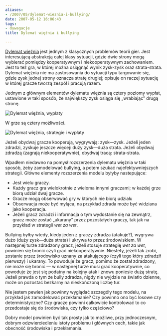 ```yaml
---
aliases:
- /2007/05/dylemat-wieznia-i-bullying/
date: 2007-05-12 16:06:43
tags:
- dywagacje
title: Dylemat więźnia i bullying

---
```


[Dylemat więźnia](http://pl.wikipedia.org/wiki/Dylemat_wi%C4%99%C5%BAnia) jest
jednym z klasycznych problemów teorii gier. Jest interesującą abstrakcją całej
klasy sytuacji, gdzie dwie strony mogą wybierać pomiędzy kooperatywnym i
niekooperatywnym zachowaniem. Jest to też gra, w której można osiągnąć wynik
zysk-zysk oraz strata-strata. Dylemat więźnia nie ma zastosowania do sytuacji
typu targowanie się, gdzie zysk jednej strony oznacza stratę drugiej; opisuje
on raczej sytuację w której gracze tworzą zespół i pracują razem.

<!--more-->

Jednym z głównym elementów dylematu więźnia są cztery poziomy wypłat,
ustawione w taki sposób, że największy zysk osiąga się „wrabiając” drugą
stronę.

![Dylemat więźnia, wypłaty](http://media.blizinski.pl/images/blog/pd-01-decisions-payoffs.png)

W grze są cztery możliwości.

![Dylemat więźnia, strategie i wypłaty](http://media.blizinski.pl/images/blog/pd-02-combinations.png)

Jeżeli obydwaj gracze kooperują, wygrywają: zysk―zysk. Jeżeli jeden zdradzi,
zyskuje jeszcze więcej: duży zysk―duża strata. Jeżeli obydwaj zdradzą (zagrają
niekooperatywnie), obydwaj tracą: strata-strata.

Wpadłem niedawno na pomysł rozszerzenia dylematu więźnia w taki sposób, żeby
zamodelować bullying, a potem szukać najefektywniejszych strategii. Główne
elementy rozszerzenia modelu byłyby nastepujące:

  * Jest wielu graczy.
  * Każdy gracz gra wielokrotnie z wieloma innymi graczami; w każdej grze biorą
    udział dwaj gracze.
  * Gracze mogą obserwować gry w których nie biorą udziału
  * Obserwacja może być myląca, na przykład zdrada może być widziana jako
    kooperacja.
  * Jeżeli gracz zdradzi i informacja o tym wydostanie się na zewnątrz, gracz
    może zostać „ukarany” przez pozostałych graczy, tak jak na przykład
    w strategii _wet za wet_.

Bullying byłby wtedy, kiedy jeden z graczy zdradza (atakuje?), wygrywa dużo
(duży zysk―duża strata) i ukrywa to przez środowiskiem. W następnej turze
zdradzony gracz, jeżeli stosuje strategię _wet za wet_, powinien się bronić
czyli grać niekooperatywnie. Niestety, jeżeli tak zrobi, zostanie przez
środowisko uznany za atakującego (czyli tego który zdradził pierwszy) i
ukarany. To powoduje że gracz, pomimo że został zdradzony, nie może się bronić
― w następnej turze musi grać kooperatywnie, co powoduje że jest się podatny
na kolejny atak i znowu poniesie dużą stratę. Jeżeli prawda o tym że bully
zdradza, nigdy nie wyjdzie na światło dzienne, może on pozostać bezkarny na
nieskończoną liczbę tur.

Nie jestem pewien jak powinny wyglądać szczegóły tego modelu, na przykład jak
zamodelować przekłamanie? Czy powinno ono być losowe czy deterministyczne? Czy
gracze powinni całkowicie kontrolować to co przedostaje się do środowiska, czy
tylko częściowo?

Dobry model powinien być tak prosty jak to możliwe, przy jednoczesnym, dobrym
odzwierciedleniu istoty problemu i głównych cech, takie jak obecność
środowiska i przekłamania.
